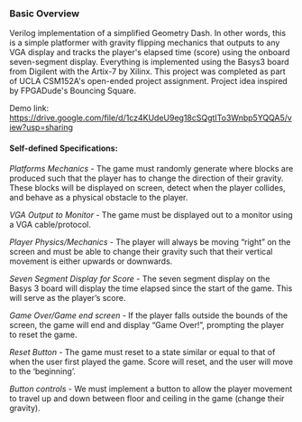 ### Basic Overview

Verilog implementation of a simplified Geometry Dash. In other words, this is a simple platformer with gravity flipping mechanics that outputs to any 
VGA display and tracks the player's elapsed time (score) using the onboard seven-segment display. Everything is implemented using the Basys3 board from
Digilent with the Artix-7 by Xilinx.
This project was completed as part of UCLA CSM152A's open-ended project assignment. 
Project idea inspired by FPGADude's Bouncing Square. 

Demo link: https://drive.google.com/file/d/1cz4KUdeU9eg18cSQgtITo3Wnbp5YQQA5/view?usp=sharing

#### Self-defined Specifications: 
*Platforms Mechanics* - The game must randomly generate where blocks are produced such that the player has to change the direction of their gravity. 
These blocks will be displayed on screen, detect when the player collides, and behave as a physical obstacle to the player.

*VGA Output to Monitor* - The game must be displayed out to a monitor using a VGA cable/protocol.

*Player Physics/Mechanics* - The player will always be moving “right” on the screen and must be able to change their gravity such that their vertical 
movement is either upwards or downwards.

*Seven Segment Display for Score* - The seven segment display on the Basys 3 board will display the time elapsed since the start of the game. This 
will serve as the player’s score.

*Game Over/Game end screen* - If the player falls outside the bounds of the screen, the game will end and display “Game Over!”, prompting the player 
to reset the game.

*Reset Button* - The game must reset to a state similar or equal to that of when the user first played the game. Score will reset, and the user will 
move to the ‘beginning’.

*Button controls* - We must implement a button to allow the player movement to travel up and down between floor and ceiling in the game (change their 
gravity).

